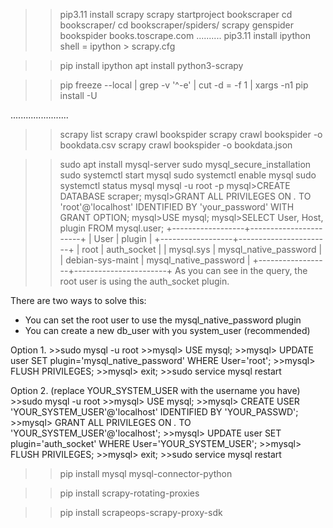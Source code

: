 >>pip3.11 install scrapy
>>scrapy startproject bookscraper <!-- scrapy startproject {scraper_name} -->
>>cd bookscraper/
>>cd bookscraper/spiders/
>>scrapy genspider bookspider books.toscrape.com <!-- scrapy genspider {spider_name} {url_to_scrape} -->
..........
>>pip3.11 install ipython
>>shell = ipython > scrapy.cfg
<!-- scrapy shell
*** issue fix
apt-get install -y liblzma-dev
pip3.11 install backports.lzma
 vi /usr/local/lib/python3.11/lzma.py  or vi /usr/local/python3.*/lib/python3.*/lzma.py
        # Before modification
        from _lzma import *
        from _lzma import _encode_filter_properties, _decode_filter_properties

        # After modification
        try:
            from _lzma import *
            from _lzma import _encode_filter_properties, _decode_filter_properties
        except ImportError:
            from backports.lzma import *
            from backports.lzma import _encode_filter_properties, _decode_filter_properties

instead of scrapy shell, use apt install python3-scrapy after pip uninstall ipython scrapy rm -rf ~/.ipython ~/.config/ipython pip install ipython -->
>>pip install ipython
>>apt install python3-scrapy
<!-- upgrade all pip packages -->
>>pip freeze --local | grep -v '^\-e' | cut -d = -f 1 | xargs -n1 pip install -U 

.......................
>>scrapy list
>>scrapy crawl bookspider
>>scrapy crawl bookspider -o bookdata.csv
>>scrapy crawl bookspider -o bookdata.json

>>sudo apt install mysql-server
>>sudo mysql_secure_installation
>>sudo systemctl start mysql
>>sudo systemctl enable mysql
>>sudo systemctl status mysql
>>mysql -u root -p
>>mysql>CREATE DATABASE scraper;
>>mysql>GRANT ALL PRIVILEGES ON *.* TO 'root'@'localhost' IDENTIFIED BY 'your_password' WITH GRANT OPTION;
>>mysql>USE mysql;
>>mysql>SELECT User, Host, plugin FROM mysql.user;
+------------------+-----------------------+
| User             | plugin                |
+------------------+-----------------------+
| root             | auth_socket           |
| mysql.sys        | mysql_native_password |
| debian-sys-maint | mysql_native_password |
+------------------+-----------------------+
As you can see in the query, the root user is using the auth_socket plugin.

There are two ways to solve this:
 - You can set the root user to use the mysql_native_password plugin
 - You can create a new db_user with you system_user (recommended)

 Option 1.
    >>sudo mysql -u root 
    >>mysql> USE mysql;
    >>mysql> UPDATE user SET plugin='mysql_native_password' WHERE User='root';
    >>mysql> FLUSH PRIVILEGES;
    >>mysql> exit;
    >>sudo service mysql restart

 Option 2. (replace YOUR_SYSTEM_USER with the username you have)
    >>sudo mysql -u root
    >>mysql> USE mysql;
    >>mysql> CREATE USER 'YOUR_SYSTEM_USER'@'localhost' IDENTIFIED BY 'YOUR_PASSWD';
    >>mysql> GRANT ALL PRIVILEGES ON *.* TO 'YOUR_SYSTEM_USER'@'localhost';
    >>mysql> UPDATE user SET plugin='auth_socket' WHERE User='YOUR_SYSTEM_USER';
    >>mysql> FLUSH PRIVILEGES;
    >>mysql> exit;
    >>sudo service mysql restart


>>pip install mysql mysql-connector-python

>>pip install scrapy-rotating-proxies

>>pip install scrapeops-scrapy-proxy-sdk